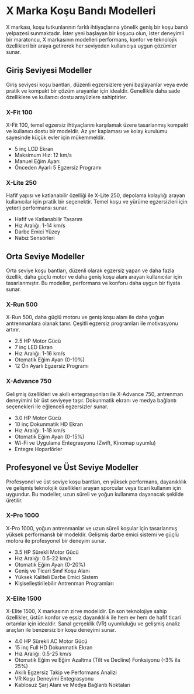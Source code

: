 # X Marka Koşu Bandı Modelleri

X markası, koşu tutkunlarının farklı ihtiyaçlarına yönelik geniş bir koşu bandı yelpazesi sunmaktadır. İster yeni başlayan bir koşucu olun, ister deneyimli bir maratoncu, X markasının modelleri performans, konfor ve teknolojik özellikleri bir araya getirerek her seviyeden kullanıcıya uygun çözümler sunar.

## Giriş Seviyesi Modeller

Giriş seviyesi koşu bantları, düzenli egzersizlere yeni başlayanlar veya evde pratik ve kompakt bir çözüm arayanlar için idealdir. Genellikle daha sade özelliklere ve kullanıcı dostu arayüzlere sahiptirler.

### X-Fit 100

X-Fit 100, temel egzersiz ihtiyaçlarını karşılamak üzere tasarlanmış kompakt ve kullanıcı dostu bir modeldir. Az yer kaplaması ve kolay kurulumu sayesinde küçük evler için mükemmeldir.

*   5 inç LCD Ekran
*   Maksimum Hız: 12 km/s
*   Manuel Eğim Ayarı
*   Önceden Ayarlı 5 Egzersiz Programı

### X-Lite 250

Hafif yapısı ve katlanabilir özelliği ile X-Lite 250, depolama kolaylığı arayan kullanıcılar için pratik bir seçenektir. Temel koşu ve yürüme egzersizleri için yeterli performansı sunar.

*   Hafif ve Katlanabilir Tasarım
*   Hız Aralığı: 1-14 km/s
*   Darbe Emici Yüzey
*   Nabız Sensörleri

## Orta Seviye Modeller

Orta seviye koşu bantları, düzenli olarak egzersiz yapan ve daha fazla özellik, daha güçlü motor ve daha geniş koşu alanı arayan kullanıcılar için tasarlanmıştır. Bu modeller, performans ve konforu daha uygun bir fiyata sunar.

### X-Run 500

X-Run 500, daha güçlü motoru ve geniş koşu alanı ile daha yoğun antrenmanlara olanak tanır. Çeşitli egzersiz programları ile motivasyonu artırır.

*   2.5 HP Motor Gücü
*   7 inç LED Ekran
*   Hız Aralığı: 1-16 km/s
*   Otomatik Eğim Ayarı (0-10%)
*   12 Ön Ayarlı Egzersiz Programı

### X-Advance 750

Gelişmiş özellikleri ve akıllı entegrasyonları ile X-Advance 750, antrenman deneyimini bir üst seviyeye taşır. Dokunmatik ekranı ve medya bağlantı seçenekleri ile eğlenceli egzersizler sunar.

*   3.0 HP Motor Gücü
*   10 inç Dokunmatik HD Ekran
*   Hız Aralığı: 1-18 km/s
*   Otomatik Eğim Ayarı (0-15%)
*   Wi-Fi ve Uygulama Entegrasyonu (Zwift, Kinomap uyumlu)
*   Entegre Hoparlörler

## Profesyonel ve Üst Seviye Modeller

Profesyonel ve üst seviye koşu bantları, en yüksek performans, dayanıklılık ve gelişmiş teknolojik özellikleri arayan sporcular veya ticari kullanım için uygundur. Bu modeller, uzun süreli ve yoğun kullanıma dayanacak şekilde üretilir.

### X-Pro 1000

X-Pro 1000, yoğun antrenmanlar ve uzun süreli koşular için tasarlanmış yüksek performanslı bir modeldir. Gelişmiş darbe emici sistemi ve güçlü motoru ile profesyonel bir deneyim sunar.

*   3.5 HP Sürekli Motor Gücü
*   Hız Aralığı: 0.5-22 km/s
*   Otomatik Eğim Ayarı (0-20%)
*   Geniş ve Ticari Sınıf Koşu Alanı
*   Yüksek Kaliteli Darbe Emici Sistem
*   Kişiselleştirilebilir Antrenman Programları

### X-Elite 1500

X-Elite 1500, X markasının zirve modelidir. En son teknolojiye sahip özellikler, üstün konfor ve eşsiz dayanıklılık ile hem ev hem de hafif ticari ortamlar için idealdir. Sanal gerçeklik (VR) uyumluluğu ve gelişmiş analiz araçları ile benzersiz bir koşu deneyimi sunar.

*   4.0 HP Sürekli AC Motor Gücü
*   15 inç Full HD Dokunmatik Ekran
*   Hız Aralığı: 0.5-25 km/s
*   Otomatik Eğim ve Eğim Azaltma (Tilt ve Decline) Fonksiyonu (-3% ila 25%)
*   Akıllı Egzersiz Takip ve Performans Analizi
*   VR Koşu Deneyimi Entegrasyonu
*   Kablosuz Şarj Alanı ve Medya Bağlantı Noktaları